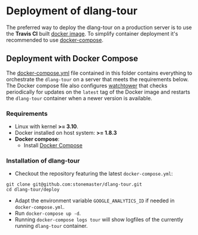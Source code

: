 # Deployment of dlang-tour

The preferred way to deploy the dlang-tour on a production
server is to use the **Travis CI** built [docker image](https://hub.docker.com/r/stonemaster/dlang-tour/).
To simplify container deployment it's recommended
to use [docker-compose](https//docs.docker.com/compose).

## Deployment with Docker Compose

The [docker-compose.yml](docker-compose.yml) file contained
in this folder contains everything to orchestrate the
`dlang-tour` on a server that meets the requirements below.
The Docker compose file also configures
[watchtower](https://github.com/CenturyLinkLabs/watchtower)
that checks periodically for updates on the `latest` tag of the Docker image
and restarts the `dlang-tour` container when a newer version is available.

### Requirements

 * Linux with kernel **>= 3.10**.
 * Docker installed on host system: **>= 1.8.3**
 * **Docker compose**: 
   * Install [Docker Compose](https://docs.docker.com/compose/install/)

### Installation of dlang-tour

 * Checkout the repository featuring the latest `docker-compose.yml`:
```
git clone git@github.com:stonemaster/dlang-tour.git
cd dlang-tour/deploy
```
 * Adapt the environment variable `GOOGLE_ANALYTICS_ID` if needed
   in `docker-compose.yml`.
 * Run `docker-compose up -d`.
 * Running `docker-compose logs tour` will show logfiles of the currently
   running `dlang-tour` container.
